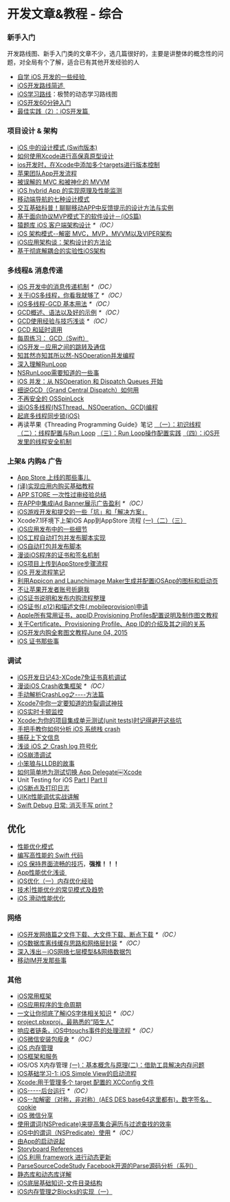 # 开发文章&教程 - 综合
### 新手入门
开发路线图、新手入门类的文章不少，选几篇很好的，主要是讲整体的概念性的问题，对全局有个了解，适合已有其他开发经验的人
- [自学 iOS 开发的一些经验 ][1]
- [iOS开发路线简述 ][2]
- [iOS学习路线][3]：极赞的动态学习路线图
- [iOS开发60分钟入门][4]
- [最佳实践（2）：iOS开发篇 ][5]

### 项目设计 & 架构
- [iOS 中的设计模式 (Swift版本)][6]
- [如何使用Xcode进行高保真原型设计][7]
- [ios开发时，在Xcode中添加多个targets进行版本控制][8]
- [苹果团队App开发流程][9]
- [被误解的 MVC 和被神化的 MVVM][10]
- [iOS hybrid App 的实现原理及性能监测][11]
- [移动端导航的七种设计模式][12]
- [交互基础科普！聊聊移动APP中反馈提示的设计方法与实例][13]
- [基于面向协议MVP模式下的软件设计－(iOS篇)][14]
- [猿题库 iOS 客户端架构设计][15] _\*（OC）_
- [iOS 架构模式--解密 MVC，MVP，MVVM以及VIPER架构][16]
- [iOS应用架构谈：架构设计的方法论][17]
- [基于彻底解耦合的实验性iOS架构][18]

### 多线程& 消息传递
- [iOS 开发中的消息传递机制][19] _\*（OC）_
- [关于iOS多线程，你看我就够了][20] _\*（OC）_
- [iOS多线程-GCD 基本用法][21] _\*（OC）_
- [GCD概述、语法以及好的示例][22] _\*（OC）_
- [GCD使用经验与技巧浅谈][23] _\*（OC）_
- [GCD 和延时调用][24]
- [每周练习： GCD（Swift）][25]
- [iOS开发－应用之间的跳转及通信][26]
- [知其然亦知其所以然-NSOperation并发编程][27]
- [深入理解RunLoop][28]
- [NSRunLoop需要知道的一些事][29]
- [iOS 并发：从 NSOperation 和 Dispatch Queues 开始][30]
- [细说GCD（Grand Central Dispatch）如何用][31]
- [不再安全的 OSSpinLock][32]
- [谈iOS多线程(NSThread、NSOperation、GCD)编程][33]
- [起底多线程同步锁(iOS)][34]
- 再读苹果《Threading Programming Guide》笔记 [ （一）：初识线程][35] [（二）：线程配置与Run Loop][36] [（三）：Run Loop操作配置实践][37] [（四）：iOS开发里的线程安全机制][38]

### 上架& 内购& 广告
- [App Store 上线的那些事儿 ][39]
- [(译)实现应用内购买基础教程][40]
- [APP STORE 一次性过审经验总结][41]
- [在APP中集成iAd Banner展示广告盈利][42] _\*（OC）_
- [iOS游戏开发和提交的一些「坑」和「解决方案」][43]
- Xcode7.1环境下上架iOS App到AppStore 流程 [(一)][44][（二）][45][（三）][46]
- [iOS应用发布中的一些细节][47]
- [IOS工程自动打包并发布脚本实现][48]
- [iOS自动打包并发布脚本][49]
- [漫谈iOS程序的证书和签名机制][50]
- [iOS项目上传到AppStore步骤流程][51]
- [iOS 开发流程笔记][52]
- [利用Appicon and Launchimage Maker生成并配置iOSApp的图标和启动页][53]
- [不让苹果开发者账号折磨我][54]
- [iOS证书说明和发布内购流程整理][55]
- [iOS证书(.p12)和描述文件(.mobileprovision)申请][56]
- [Apple所有常用证书，appID,Provisioning Profiles配置说明及制作图文教程][57]
- [关于Certificate、Provisioning Profile、App ID的介绍及其之间的关系][58]
- [iOS开发内购全套图文教程June 04, 2015][59]
- [iOS 证书那些事][60]

### 调试
- [iOS开发日记43-XCode7免证书真机调试][61]
- [漫谈iOS Crash收集框架][62] _\*（OC）_
- [手动解析CrashLog之----方法篇][63]
- [Xcode7中你一定要知道的炸裂调试神技][64]
- [iOS实时卡顿监控][65]
- [Xcode:为你的项目集成单元测试(unit tests)时记得避开这些坑][66]
- [手把手教你如何分析 iOS 系统栈 crash][67]
- [捕获上下文信息][68]
- [浅谈 iOS 之 Crash log 符号化][69]
- [iOS崩溃调试][70]
- [小笨狼与LLDB的故事][71]
- [如何简单地为测试切换 App Delegate￼Xcode][72] 
- Unit Testing for iOS [Part Ⅰ][73] [Part Ⅱ][74]
- [iOS断点及打印日志][75]
- [UIKit性能调优实战讲解][76]
- [Swift Debug 日常: 消灭手写 print ?][77]

## 优化
- [性能优化模式][78]
- [编写高性能的 Swift 代码][79]
- [iOS 保持界面流畅的技巧][80]，**强推！！！**
- [App性能优化浅谈 ][81]
- [iOS优化（一）内存优化经验][82]
- [技术|性能优化的常见模式及趋势][83]
- [iOS 滑动性能优化][84]

### 网络
- [iOS开发网络篇之文件下载、大文件下载、断点下载][85] _\*（OC）_
- [iOS数据库离线缓存思路和网络层封装][86] _\*（OC）_
- [深入浅出－iOS网络七层模型&&网络数据包][87]
- [移动IM开发那些事][88]

### 其他
- [iOS常用框架][89]
- [iOS应用程序的生命周期][90]
- [一文让你彻底了解iOS字体相关知识][91] _\*（OC）_
- [project.pbxproj，最熟悉的”陌生人”][92]
- [响应者链条，iOS中touchs事件的处理流程][93] _\*（OC）_
- [iOS微信安装包瘦身][94] _\*（OC）_
- [iOS 内存管理][95]
- [IOS框架和服务][96]
- iOS/OS X内存管理 [(一)：基本概念与原理][97][(二)：借助工具解决内存问题][98]
- [IOS基础学习-1: iOS Simple View的启动流程][99]
- [Xcode:用于管理多个 target 配置的 XCConfig 文件][100]
- [iOS-----后台运行][101] _\*（OC）_
- [iOS--加解密（对称，非对称）(AES DES base64这里都有)，数字签名，cookie][102]
- [iOS 微信分享][103]
- [使用谓词(NSPredicate)来提高集合遍历与过滤查找的效率][104]
- [iOS中的谓词（NSPredicate）使用][105] _\*（OC）_
- [由App的启动说起][106]
- [Storyboard References][107]
- [iOS 利用 framework 进行动态更新][108]
- [ParseSourceCodeStudy Facebook开源的Parse源码分析（系列）][109]
- [静态库和动态库详解][110]
- [iOS底层基础知识-文件目录结构][111]
- [iOS内存管理之Blocks的实现（一）][112]

[1]:	http://limboy.me/ios/2014/12/31/learning-ios.html
[2]:	http://www.coderyi.com/archives/397
[3]:	http://ios.skyfox.org/route.html
[4]:	http://blog.csdn.net/a451493485/article/details/9364867
[5]:	http://ios.jobbole.com/81830/
[6]:	http://wiki.jikexueyuan.com/project/ios-design-patterns-in-swift/
[7]:	http://isux.tencent.com/xcode-storyboard.html
[8]:	http://blog.csdn.net/ysysbaobei/article/details/10951991
[9]:	http://atleeon.com/write/2015/08/30/fake-it-till-you-make-it/
[10]:	http://blog.devtang.com/blog/2015/11/02/mvc-and-mvvm/ "被误解的 MVC 和被神化的 MVVM"
[11]:	http://www.cocoachina.com/ios/20151118/14270.html
[12]:	http://www.ui.cn/detail/73429.html
[13]:	http://www.uisdc.com/app-feedback-method-use-case "交互基础科普！聊聊移动APP中反馈提示的设计方法与实例"
[14]:	http://www.jianshu.com/p/f7ff18ac1c31 "基于面向协议MVP模式下的软件设计－(iOS篇)"
[15]:	http://mp.weixin.qq.com/s?__biz=MjM5NTIyNTUyMQ==&mid=444322139&idx=1&sn=c7bef4d439f46ee539aa76d612023d43&scene=23&srcid=1230RYRzNotU9iTZKvt7ksFW#rd&ADUIN=502332019&ADSESSION=1451480917&ADTAG=CLIENT.QQ.5425_.0&ADPUBNO=26509
[16]:	http://www.cocoachina.com/ios/20160108/14916.html
[17]:	http://mp.weixin.qq.com/s?__biz=MzA5Nzc4OTA1Mw==&mid=407735372&idx=1&sn=87c20f7db6990db00838498827692683#rd
[18]:	http://ios.jobbole.com/83888/
[19]:	http://objccn.io/issue-7-4/
[20]:	http://www.jianshu.com/p/0b0d9b1f1f19
[21]:	http://www.jianshu.com/p/e0928a243373
[22]:	https://github.com/bboyfeiyu/iOS-tech-frontier/blob/master/issue-2/GCD%E6%A6%82%E8%BF%B0%E3%80%81%E8%AF%AD%E6%B3%95%E4%BB%A5%E5%8F%8A%E5%A5%BD%E7%9A%84%E7%A4%BA%E4%BE%8B.md
[23]:	http://tutuge.me/2015/04/03/something-about-gcd/
[24]:	http://swifter.tips/gcd-delay-call/
[25]:	https://github.com/icepy/_posts/issues/14
[26]:	http://www.cnblogs.com/GarveyCalvin/p/4877115.html "iOS开发－应用之间的跳转及通信"
[27]:	http://www.jianshu.com/p/ebb3e42049fd "知其然亦知其所以然-NSOperation并发编程"
[28]:	http://blog.ibireme.com/2015/05/18/runloop/ "深入理解RunLoop"
[29]:	https://mp.weixin.qq.com/s?__biz=MzAwMjYwMTAwNw==&mid=403269344&idx=1&sn=6363492cf8ed066cd4581d9840ff089f
[30]:	http://swift.gg/2016/01/08/ios-concurrency-getting-started-with-nsoperation-and-dispatch-queues/ "iOS 并发：从 NSOperation 和 Dispatch Queues 开始"
[31]:	https://github.com/ming1016/study/wiki/%E7%BB%86%E8%AF%B4GCD%EF%BC%88Grand-Central-Dispatch%EF%BC%89%E5%A6%82%E4%BD%95%E7%94%A8 "细说GCD（Grand Central Dispatch）如何用"
[32]:	http://blog.ibireme.com/2016/01/16/spinlock_is_unsafe_in_ios/ "不再安全的 OSSpinLock"
[33]:	http://www.jianshu.com/p/6e6f4e005a0b "谈iOS多线程(NSThread、NSOperation、GCD)编程"
[34]:	http://springox.w18.net/?p=685 "起底多线程同步锁(iOS)"
[35]:	http://www.devtalking.com/articles/read-threading-programming-guide-1/
[36]:	http://geek.csdn.net/news/detail/55617
[37]:	http://geek.csdn.net/news/detail/56056
[38]:	http://geek.csdn.net/news/detail/56726
[39]:	http://wiki.jikexueyuan.com/project/app-store-refused/
[40]:	http://www.jianshu.com/p/741b2a044e78
[41]:	http://pmjane.com/post/app-store-ci-xing-guo-shen-jing-yan-zong-jie
[42]:	http://www.cocoachina.com/ios/20140928/9780.html
[43]:	http://wuzhiwei.net/ios_dev_trap_and_solution/ "iOS游戏开发和提交的一些「坑」和「解决方案」"
[44]:	http://www.cnblogs.com/ChinaKingKong/p/4957682.html "Xcode7.1环境下上架iOS App到AppStore 流程 (Part 一)"
[45]:	http://www.cnblogs.com/ChinaKingKong/p/4964549.html
[46]:	http://www.cnblogs.com/ChinaKingKong/p/4964745.html
[47]:	http://www.cnblogs.com/daiweilai/p/4974394.html "iOS应用发布中的一些细节"
[48]:	http://blog.nswebfrog.com/2013/02/18/ios-automation/ "IOS工程自动打包并发布脚本实现"
[49]:	http://liumh.com/2015/11/25/ios-auto-archive-ipa/ "iOS自动打包并发布脚本"
[50]:	http://www.pchou.info/ios/2015/12/14/ios-certification-and-code-sign.html "漫谈iOS程序的证书和签名机制"
[51]:	http://www.cnblogs.com/jgCho/p/5089481.html "iOS项目上传到AppStore步骤流程"
[52]:	https://github.com/leecade/ios-dev-flow
[53]:	http://www.cnblogs.com/lidongxu/p/5114355.html "利用Appicon and Launchimage Maker生成并配置iOSApp的图标和启动页"
[54]:	http://www.jianshu.com/p/cb6c5f1c972b "不让苹果开发者账号折磨我"
[55]:	https://zilaiyedaren.github.io/blog/iOS%E8%AF%81%E4%B9%A6%E8%AF%B4%E6%98%8E%E5%92%8C%E5%8F%91%E5%B8%83%E5%86%85%E8%B4%AD%E6%B5%81%E7%A8%8B%E6%95%B4%E7%90%86/ "iOS证书说明和发布内购流程整理"
[56]:	https://zilaiyedaren.github.io/blog/iOS%E8%AF%81%E4%B9%A6(.p12)%E5%92%8C%E6%8F%8F%E8%BF%B0%E6%96%87%E4%BB%B6(.mobileprovision)%E7%94%B3%E8%AF%B7/ "iOS证书(.p12)和描述文件(.mobileprovision)申请"
[57]:	https://zilaiyedaren.github.io/blog/Apple%E6%89%80%E6%9C%89%E5%B8%B8%E7%94%A8%E8%AF%81%E4%B9%A6%EF%BC%8CappID,Provisioning%20Profiles%E9%85%8D%E7%BD%AE%E8%AF%B4%E6%98%8E%E5%8F%8A%E5%88%B6%E4%BD%9C%E5%9B%BE%E6%96%87%E6%95%99%E7%A8%8B/ "Apple所有常用证书，appID,Provisioning Profiles配置说明及制作图文教程"
[58]:	https://zilaiyedaren.github.io/blog/%E5%85%B3%E4%BA%8ECertificate%E3%80%81Provisioning%20Profile%E3%80%81App%20ID%E7%9A%84%E4%BB%8B%E7%BB%8D%E5%8F%8A%E5%85%B6%E4%B9%8B%E9%97%B4%E7%9A%84%E5%85%B3%E7%B3%BB/ "关于Certificate、Provisioning Profile、App ID的介绍及其之间的关系"
[59]:	http://allluckly.cn/ios%E6%94%AF%E4%BB%98/iOS%E5%BC%80%E5%8F%912015%E5%B9%B4%E6%9C%80%E6%96%B0%E5%86%85%E8%B4%AD%E6%95%99%E7%A8%8B "iOS开发内购全套图文教程June 04, 2015"
[60]:	http://www.cnblogs.com/wangyang1213/p/5209119.html "iOS 证书那些事"
[61]:	http://www.cnblogs.com/Twisted-Fate/p/4935487.html "iOS开发日记43-XCode7免证书真机调试"
[62]:	http://nianxi.net/ios/ios-crash-reporter/
[63]:	http://foggry.com/blog/2015/07/27/ru-he-shou-dong-jie-xi-crashlog/
[64]:	http://www.jianshu.com/p/70ed36cf8a98
[65]:	http://www.tanhao.me/code/151113.html/ "iOS实时卡顿监控"
[66]:	http://www.jianshu.com/p/d15a7dea0c5a "Xcode:为你的项目集成单元测试(unit tests)时记得避开这些坑"
[67]:	http://bugly.qq.com/bbs/forum.php?mod=viewthread&tid=194
[68]:	http://swift.gg/2015/11/16/capturing-context-swiftlang/ "捕获上下文信息"
[69]:	http://news.oneapm.com/crash-log-ios/ "浅谈 iOS 之 Crash log 符号化"
[70]:	http://www.jianshu.com/p/77660e626874 "iOS崩溃调试"
[71]:	http://www.jianshu.com/p/e89af3e9a8d7 "小笨狼与LLDB的故事"
[72]:	http://www.cocoachina.com/ios/20151222/14766.html
[73]:	http://chengway.in/unit-testing-for-ios-part-i/ "Unit Testing for iOS Part Ⅰ"
[74]:	http://chengway.in/unit-testing-for-ios-part-ii/ "Unit Testing for iOS Part Ⅱ"
[75]:	http://www.cnblogs.com/jsin-han/p/5156384.html "iOS断点及打印日志"
[76]:	http://www.jianshu.com/p/619cf14640f3 "UIKit性能调优实战讲解"
[77]:	http://www.jianshu.com/p/55ce421e47e9 "Swift Debug 日常: 消灭手写 print ?"
[78]:	http://tech.meituan.com/performance_tuning_pattern.html "性能优化模式"
[79]:	http://www.oschina.net/translate/swift-optimizationtips
[80]:	http://blog.ibireme.com/2015/11/12/smooth_user_interfaces_for_ios/
[81]:	http://blog.csdn.net/wwj_748/article/details/50322581 "App性能优化浅谈"
[82]:	http://www.jianshu.com/p/ef52250df748 "iOS优化（一）内存优化经验"
[83]:	http://mp.weixin.qq.com/s?__biz=MzA5MTA0NjgzMQ==&mid=402378996&idx=1&sn=375044215c5189638570291fb89afa45&scene=1&srcid=0107C7OW9W8ANejPmmfcVRrB&from=groupmessage&isappinstalled=0#wechat_redirect
[84]:	http://www.cnblogs.com/smileEvday/articles/iOS_performance.html "iOS 滑动性能优化"
[85]:	http://www.jianshu.com/p/f65e32012f07
[86]:	http://www.jianshu.com/p/f2e59e98ab86 "iOS数据库离线缓存思路和网络层封装"
[87]:	http://www.jianshu.com/p/4b9d43c0571a "深入浅出－iOS网络七层模型&&网络数据包"
[88]:	http://xiangwangfeng.com/2015/05/20/%E7%A7%BB%E5%8A%A8IM%E5%BC%80%E5%8F%91%E9%82%A3%E4%BA%9B%E4%BA%8B/
[89]:	http://www.jianshu.com/p/e7fc525f342d
[90]:	http://www.jianshu.com/p/aa50e5350852?utm_campaign=maleskine&utm_content=note&utm_medium=writer_share&utm_source=weibo
[91]:	http://www.cnblogs.com/dsxniubility/p/4699352.html
[92]:	http://www.olinone.com/?p=215
[93]:	http://www.cnblogs.com/suqiankun/p/4944042.html "响应者链条，iOS中touchs事件的处理流程。"
[94]:	https://mp.weixin.qq.com/s?__biz=MzAwNDY1ODY2OQ==&mid=207986417&idx=1&sn=77ea7d8e4f8ab7b59111e78c86ccfe66&scene=1&srcid=1024pgRuhHtElUqPlXjsizht&key=b410d3164f5f798e9752971b4cb76dd5efae6b5c2f1f10cbafd3573c6186c16ee60ce346711f7433ff6ab0d6aa974e3e&ascene=0&uin=MTQxOTU1ODg4MQ%3D%3D&devicetype=iMac+MacBookPro11%2C5+OSX+OSX+10.11+build(15A284)&version=11020201&pass_ticket=h1CfhovWAS61j24tFYTljyTFl4r9BUlFON7H%2BNl6hMV1ZpVN2kG4%2FLL6yxnDUjd9
[95]:	http://www.cnblogs.com/huangjianwu/p/4962772.html "iOS 内存管理"
[96]:	http://www.cnblogs.com/jgCho/p/4960048.html "IOS框架和服务"
[97]:	http://www.jianshu.com/p/1928b54e1253 "iOS/OS X内存管理(一)：基本概念与原理"
[98]:	http://www.jianshu.com/p/09c5141d4531 "iOS/OS X内存管理(二)：借助工具解决内存问题"
[99]:	http://www.admin85.com/u/mobile/ios/9443.html "IOS基础学习-1: iOS Simple View的启动流程"
[100]:	http://swift.gg/2015/12/01/xcode-xcconfig-files-for-managing-targets-configurations/ "Xcode:用于管理多个 target 配置的 XCConfig 文件"
[101]:	http://www.cnblogs.com/congli0220/p/5019945.html "iOS-----后台运行"
[102]:	http://www.jianshu.com/p/ac841b772c7a "iOS--加解密（对称，非对称）(AES DES base64这里都有)，数字签名，cookie"
[103]:	http://www.cnblogs.com/czq1989/p/5074977.html "iOS 微信分享"
[104]:	http://segmentfault.com/a/1190000004238379 "使用谓词(NSPredicate)来提高集合遍历与过滤查找的效率"
[105]:	http://www.jianshu.com/p/88be28860cde "iOS中的谓词（NSPredicate）使用"
[106]:	http://oncenote.com/2015/06/01/How-App-Launch/ "由App的启动说起"
[107]:	https://zilaiyedaren.github.io/blog/Storyboard%20References/ "Storyboard References"
[108]:	http://yq.aliyun.com/articles/3024
[109]:	https://github.com/ChenYilong/ParseSourceCodeStudy
[110]:	http://www.jianshu.com/p/c8366e4f9378 "iOS专题2:静态库和动态库详解"
[111]:	http://www.cnblogs.com/wujy/p/5188302.html "iOS底层基础知识-文件目录结构"
[112]:	http://lastdays.cn/2016/02/23/blocks1/ "iOS内存管理之Blocks的实现（一）"